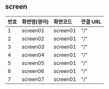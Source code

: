 ## screen

| 번호 | 화면명(영어) | 화면코드 | 연결 URL |
| :--- | :----------- | :------- | :------- |
| 1    | screen01     | screen01 | "/"      |
| 2    | screen02     | screen01 | "/"      |
| 3    | screen03     | screen01 | "/"      |
| 4    | screen04     | screen01 | "/"      |
| 5    | screen05     | screen01 | "/"      |
| 6    | screen06     | screen01 | "/"      |
| 7    | screen07     | screen01 | "/"      |
